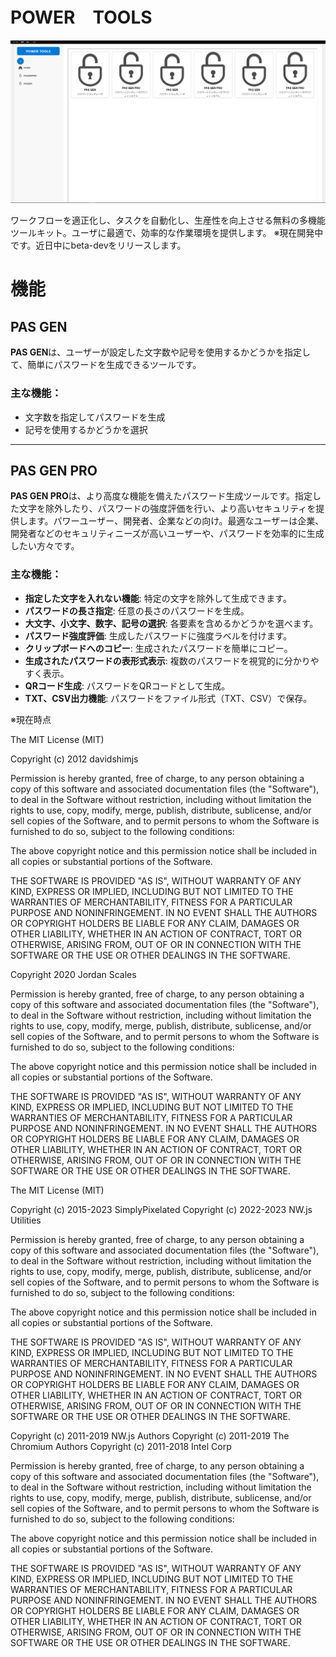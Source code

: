 # POWER　TOOLS
![POWER　TOOLS](https://raw.githubusercontent.com/sata-x/POWER-TOOLS/refs/heads/main/img/sukusyo_vegatool.png)

ワークフローを適正化し、タスクを自動化し、生産性を向上させる無料の多機能ツールキット。ユーザに最適で、効率的な作業環境を提供します。
※現在開発中です。近日中にbeta-devをリリースします。
# 機能

## PAS GEN
**PAS GEN**は、ユーザーが設定した文字数や記号を使用するかどうかを指定して、簡単にパスワードを生成できるツールです。
### 主な機能：
- 文字数を指定してパスワードを生成
- 記号を使用するかどうかを選択
---
## PAS GEN PRO
**PAS GEN PRO**は、より高度な機能を備えたパスワード生成ツールです。指定した文字を除外したり、パスワードの強度評価を行い、より高いセキュリティを提供します。パワーユーザー、開発者、企業などの向け。最適なユーザーは企業、開発者などのセキュリティニーズが高いユーザーや、パスワードを効率的に生成したい方々です。  
### 主な機能：
- **指定した文字を入れない機能**: 特定の文字を除外して生成できます。
- **パスワードの長さ指定**: 任意の長さのパスワードを生成。
- **大文字、小文字、数字、記号の選択**: 各要素を含めるかどうかを選べます。
- **パスワード強度評価**: 生成したパスワードに強度ラベルを付けます。
- **クリップボードへのコピー**: 生成されたパスワードを簡単にコピー。
- **生成されたパスワードの表形式表示**: 複数のパスワードを視覚的に分かりやすく表示。
- **QRコード生成**: パスワードをQRコードとして生成。
- **TXT、CSV出力機能**: パスワードをファイル形式（TXT、CSV）で保存。
 


※現在時点

 The MIT License (MIT)
        
 Copyright (c) 2012 davidshimjs
        
Permission is hereby granted, free of charge,
to any person obtaining a copy of this software and associated documentation files (the "Software"),
to deal in the Software without restriction,
including without limitation the rights to use, copy, modify, merge, publish, distribute, sublicense,
and/or sell copies of the Software, and to permit persons to whom the Software is furnished to do so,
subject to the following conditions:
        
The above copyright notice and this permission notice shall be included in all copies or substantial portions of the Software.
        
THE SOFTWARE IS PROVIDED "AS IS", WITHOUT WARRANTY OF ANY KIND, EXPRESS OR IMPLIED, 
INCLUDING BUT NOT LIMITED TO THE WARRANTIES OF MERCHANTABILITY, FITNESS FOR A PARTICULAR PURPOSE AND NONINFRINGEMENT. 
IN NO EVENT SHALL THE AUTHORS OR COPYRIGHT HOLDERS BE LIABLE FOR ANY CLAIM, DAMAGES OR OTHER LIABILITY, 
WHETHER IN AN ACTION OF CONTRACT, TORT OR OTHERWISE, ARISING FROM, OUT OF OR IN CONNECTION WITH THE SOFTWARE OR THE USE OR OTHER DEALINGS IN THE SOFTWARE.   


Copyright 2020 Jordan Scales

Permission is hereby granted, free of charge, to any person obtaining a copy of this software and associated documentation files (the "Software"), 
to deal in the Software without restriction, including without limitation the rights to use, copy, modify, merge, publish, distribute, sublicense, and/or sell copies of the Software, 
and to permit persons to whom the Software is furnished to do so, subject to the following conditions:

The above copyright notice and this permission notice shall be included in all copies or substantial portions of the Software.

THE SOFTWARE IS PROVIDED "AS IS", WITHOUT WARRANTY OF ANY KIND, EXPRESS OR IMPLIED, INCLUDING BUT NOT LIMITED TO THE WARRANTIES OF MERCHANTABILITY, 
FITNESS FOR A PARTICULAR PURPOSE AND NONINFRINGEMENT. IN NO EVENT SHALL THE AUTHORS OR COPYRIGHT HOLDERS BE LIABLE FOR ANY CLAIM, DAMAGES OR OTHER LIABILITY, WHETHER IN AN ACTION OF CONTRACT, 
TORT OR OTHERWISE, ARISING FROM, OUT OF OR IN CONNECTION WITH THE SOFTWARE OR THE USE OR OTHER DEALINGS IN THE SOFTWARE.



The MIT License (MIT)

Copyright (c) 2015-2023 SimplyPixelated Copyright (c) 2022-2023 NW.js Utilities

Permission is hereby granted, free of charge, to any person obtaining a copy of this software and associated documentation files (the "Software"), to deal in the Software without restriction, 
including without limitation the rights to use, copy, modify, merge, publish, distribute, sublicense, and/or sell copies of the Software, and to permit persons to whom the Software is furnished to do so, 
subject to the following conditions:

The above copyright notice and this permission notice shall be included in all copies or substantial portions of the Software.

THE SOFTWARE IS PROVIDED "AS IS", WITHOUT WARRANTY OF ANY KIND, EXPRESS OR IMPLIED, INCLUDING BUT NOT LIMITED TO THE WARRANTIES OF MERCHANTABILITY,
FITNESS FOR A PARTICULAR PURPOSE AND NONINFRINGEMENT. IN NO EVENT SHALL THE AUTHORS OR COPYRIGHT HOLDERS BE LIABLE FOR ANY CLAIM, DAMAGES OR OTHER LIABILITY, WHETHER IN AN ACTION OF CONTRACT, 
TORT OR OTHERWISE, ARISING FROM, OUT OF OR IN CONNECTION WITH THE SOFTWARE OR THE USE OR OTHER DEALINGS IN THE SOFTWARE.



Copyright (c) 2011-2019 NW.js Authors
Copyright (c) 2011-2019 The Chromium Authors
Copyright (c) 2011-2018 Intel Corp

Permission is hereby granted, free of charge, to any person obtaining a copy of 
this software and associated documentation files (the "Software"), to deal in
the Software without restriction, including without limitation the rights to use, 
copy, modify, merge, publish, distribute, sublicense, and/or sell copies of the 
Software, and to permit persons to whom the Software is furnished to do so,
subject to the following conditions:

The above copyright notice and this permission notice shall be included in all
copies or substantial portions of the Software.

THE SOFTWARE IS PROVIDED "AS IS", WITHOUT WARRANTY OF ANY KIND, EXPRESS OR IMPLIED,
INCLUDING BUT NOT LIMITED TO THE WARRANTIES OF MERCHANTABILITY, FITNESS FOR 
A PARTICULAR PURPOSE AND NONINFRINGEMENT. IN NO EVENT SHALL THE AUTHORS OR COPYRIGHT
HOLDERS BE LIABLE FOR ANY CLAIM, DAMAGES OR OTHER LIABILITY, WHETHER IN AN 
ACTION OF CONTRACT, TORT OR OTHERWISE, ARISING FROM, OUT OF OR IN CONNECTION WITH
THE SOFTWARE OR THE USE OR OTHER DEALINGS IN THE SOFTWARE.
